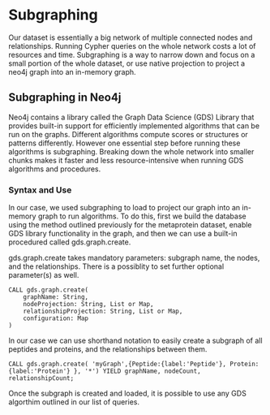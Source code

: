 # Subgraphing

Our dataset is essentially a big network of multiple connected nodes and relationships. Running Cypher queries on the whole network costs a lot of resources and time. Subgraphing is a way to narrow down and focus on a small portion of the whole dataset, or use native projection to project a neo4j graph into an in-memory graph. 

## Subgraphing in Neo4j

Neo4j contains a library called the Graph Data Science (GDS) Library that provides built-in support for efficiently implemented algorithms that can be run on the graphs. Different algorithms compute scores or structures or patterns differently. However one essential step before running these algorithms is subgraphing. Breaking down the whole network into smaller chunks makes it faster and less resource-intensive when running GDS algorithms and procedures. 

### Syntax and Use

In our case, we used subgraphing to load to project our graph into an in-memory graph to run algorithms. To do this, first we build the database using the method outlined previously for the metaprotein dataset, enable GDS library functionality in the graph, and then we can use a built-in procedured called gds.graph.create. 

gds.graph.create takes mandatory parameters: subgraph name, the nodes, and the relationships. There is a possiblity to set further optional parameter(s) as well. 
```
CALL gds.graph.create(
    graphName: String,
    nodeProjection: String, List or Map,
    relationshipProjection: String, List or Map,
    configuration: Map
)
```

In our case we can use shorthand notation to easily create a subgraph of all peptides and proteins, and the relationships between them.
```
CALL gds.graph.create( 'myGraph',{Peptide:{label:'Peptide'}, Protein:{label:'Protein'} }, '*') YIELD graphName, nodeCount, relationshipCount;
```

Once the subgraph is created and loaded, it is possible to use any GDS algorthim outlined in our list of queries. 

